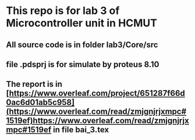 # This repo is for lab 3 of Microcontroller unit in HCMUT
## All source code is in folder lab3/Core/src
## file .pdsprj is for simulate by proteus 8.10
## The report is in [https://www.overleaf.com/project/651287f66d0ac6d01ab5c958](https://www.overleaf.com/read/zmjgnjrjxmpc#1519ef)https://www.overleaf.com/read/zmjgnjrjxmpc#1519ef in file bai_3.tex
